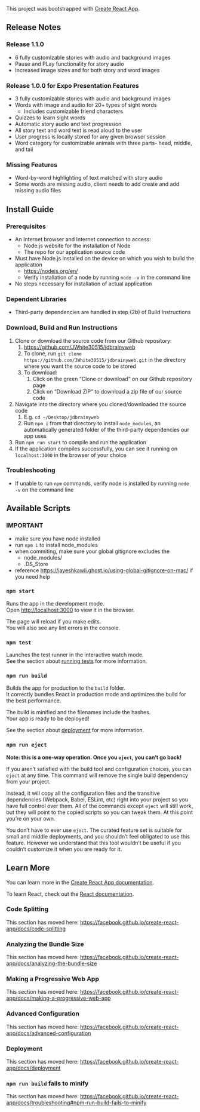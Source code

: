 This project was bootstrapped with [Create React App](https://github.com/facebook/create-react-app).

## Release Notes
### Release 1.1.0
- 6 fully customizable stories with audio and background images
- Pause and PLay functionality for story audio
- Increased image sizes and for both story and word images
### Release 1.0.0 for Expo Presentation Features
- 3 fully customizable stories with audio and background images
- Words with image and audio for 20+ types of sight words
   - Includes customizable friend characters
- Quizzes to learn sight words
- Automatic story audio and text progression
- All story text and word text is read aloud to the user
- User progress is locally stored for any given browser session
- Word category for customizable animals with three parts- head, middle, and tail

### Missing Features
- Word-by-word highlighting of text matched with story audio
- Some words are missing audio, client needs to add create and add missing audio
files

## Install Guide
### Prerequisites
- An Internet browser and Internet connection to access:
  - Node.js website for the installation of Node
  - The repo for our application source code
- Must have Node.js installed on the device on which you wish to build the application
  - https://nodejs.org/en/
  - Verify installation of a node by running `node -v` in the command line
- No steps necessary for installation of actual application

### Dependent Libraries
- Third-party dependencies are handled in step (2b) of Build Instructions

### Download, Build and Run Instructions
1. Clone or download the source code from our Github repository:
    1. https://github.com/JWhite30515/jdbrainyweb
    1. To clone, run `git clone https://github.com/JWhite30515/jdbrainyweb.git` in the directory where you want the source code to be stored
    1. To download:
        1. Click on the green “Clone or download” on our Github repository page
        1. Click on “Download ZIP” to download a zip file of our source code
1. Navigate into the directory where you cloned/downloaded the source code
    1. E.g. `cd ~/Desktop/jdbrainyweb`
    1. Run `npm i` from that directory to install `node_modules`, an automatically
generated folder of the third-party dependencies our app uses
1. Run `npm run start` to compile and run the application
1. If the application compiles successfully, you can see it running on `localhost:3000` in the
browser of your choice

### Troubleshooting
- If unable to run `npm` commands, verify node is installed by running `node -v` on the
command line

## Available Scripts

### IMPORTANT
- make sure you have node installed
- run `npm i` to install node_modules
- when commiting, make sure your global gitignore excludes the 
  - node_modules/
  - .DS_Store
- reference https://jayeshkawli.ghost.io/using-global-gitignore-on-mac/ if you need help
 

### `npm start`

Runs the app in the development mode.<br />
Open [http://localhost:3000](http://localhost:3000) to view it in the browser.

The page will reload if you make edits.<br />
You will also see any lint errors in the console.

### `npm test`

Launches the test runner in the interactive watch mode.<br />
See the section about [running tests](https://facebook.github.io/create-react-app/docs/running-tests) for more information.

### `npm run build`

Builds the app for production to the `build` folder.<br />
It correctly bundles React in production mode and optimizes the build for the best performance.

The build is minified and the filenames include the hashes.<br />
Your app is ready to be deployed!

See the section about [deployment](https://facebook.github.io/create-react-app/docs/deployment) for more information.

### `npm run eject`

**Note: this is a one-way operation. Once you `eject`, you can’t go back!**

If you aren’t satisfied with the build tool and configuration choices, you can `eject` at any time. This command will remove the single build dependency from your project.

Instead, it will copy all the configuration files and the transitive dependencies (Webpack, Babel, ESLint, etc) right into your project so you have full control over them. All of the commands except `eject` will still work, but they will point to the copied scripts so you can tweak them. At this point you’re on your own.

You don’t have to ever use `eject`. The curated feature set is suitable for small and middle deployments, and you shouldn’t feel obligated to use this feature. However we understand that this tool wouldn’t be useful if you couldn’t customize it when you are ready for it.

## Learn More

You can learn more in the [Create React App documentation](https://facebook.github.io/create-react-app/docs/getting-started).

To learn React, check out the [React documentation](https://reactjs.org/).

### Code Splitting

This section has moved here: https://facebook.github.io/create-react-app/docs/code-splitting

### Analyzing the Bundle Size

This section has moved here: https://facebook.github.io/create-react-app/docs/analyzing-the-bundle-size

### Making a Progressive Web App

This section has moved here: https://facebook.github.io/create-react-app/docs/making-a-progressive-web-app

### Advanced Configuration

This section has moved here: https://facebook.github.io/create-react-app/docs/advanced-configuration

### Deployment

This section has moved here: https://facebook.github.io/create-react-app/docs/deployment

### `npm run build` fails to minify

This section has moved here: https://facebook.github.io/create-react-app/docs/troubleshooting#npm-run-build-fails-to-minify
